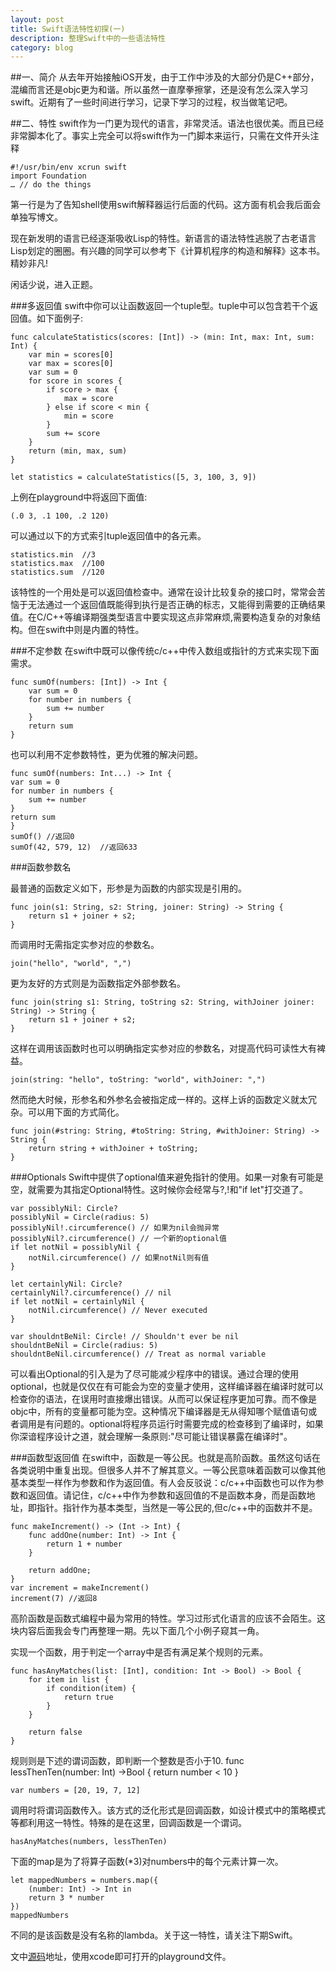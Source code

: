 ```yaml
---
layout: post
title: Swift语法特性初探(一)
description: 整理Swift中的一些语法特性
category: blog
---
```


##一、简介
从去年开始接触iOS开发，由于工作中涉及的大部分仍是C++部分，混编而言还是objc更为和谐。所以虽然一直摩拳擦掌，还是没有怎么深入学习swift。近期有了一些时间进行学习，记录下学习的过程，权当做笔记吧。

##二、特性
swift作为一门更为现代的语言，非常灵活。语法也很优美。而且已经非常脚本化了。事实上完全可以将swift作为一门脚本来运行，只需在文件开头注释

	#!/usr/bin/env xcrun swift
	import Foundation
	… // do the things

第一行是为了告知shell使用swift解释器运行后面的代码。这方面有机会我后面会单独写博文。

现在新发明的语言已经逐渐吸收Lisp的特性。新语言的语法特性逃脱了古老语言Lisp划定的圈圈。有兴趣的同学可以参考下《计算机程序的构造和解释》这本书。精妙非凡!

闲话少说，进入正题。


###多返回值
swift中你可以让函数返回一个tuple型。tuple中可以包含若干个返回值。如下面例子:

	func calculateStatistics(scores: [Int]) -> (min: Int, max: Int, sum: Int) {
	    var min = scores[0]
	    var max = scores[0]
	    var sum = 0	    
	    for score in scores {
	        if score > max {
	            max = score
	        } else if score < min {
	            min = score
	        }	        
	        sum += score
	    }	    
	    return (min, max, sum)
	}
	
	let statistics = calculateStatistics([5, 3, 100, 3, 9])
	
上例在playground中将返回下面值:
	
	(.0 3, .1 100, .2 120)
	
可以通过以下的方式索引tuple返回值中的各元素。

	statistics.min	//3
	statistics.max	//100
	statistics.sum	//120
	
该特性的一个用处是可以返回值检查中。通常在设计比较复杂的接口时，常常会苦恼于无法通过一个返回值既能得到执行是否正确的标志，又能得到需要的正确结果值。在C/C++等编译期强类型语言中要实现这点非常麻烦,需要构造复杂的对象结构。但在swift中则是内置的特性。

###不定参数
在swift中既可以像传统c/c++中传入数组或指针的方式来实现下面需求。

	func sumOf(numbers: [Int]) -> Int {
		var sum = 0
		for number in numbers {
			sum += number
		}
		return sum
	}

也可以利用不定参数特性，更为优雅的解决问题。

	func sumOf(numbers: Int...) -> Int {
    var sum = 0
    for number in numbers {
        sum += number
    }
    return sum
	}
	sumOf() //返回0
	sumOf(42, 579, 12)	//返回633
	
###函数参数名

最普通的函数定义如下，形参是为函数的内部实现是引用的。

	func join(s1: String, s2: String, joiner: String) -> String {
	    return s1 + joiner + s2;
	}

而调用时无需指定实参对应的参数名。
	
	join("hello", "world", ",")
	

更为友好的方式则是为函数指定外部参数名。
	
	func join(string s1: String, toString s2: String, withJoiner joiner: String) -> String {
	    return s1 + joiner + s2;
	}

这样在调用该函数时也可以明确指定实参对应的参数名，对提高代码可读性大有裨益。

	join(string: "hello", toString: "world", withJoiner: ",")
	
然而绝大时候，形参名和外参名会被指定成一样的。这样上诉的函数定义就太冗杂。可以用下面的方式简化。
	
	func join(#string: String, #toString: String, #withJoiner: String) -> String {
	    return string + withJoiner + toString;
	}
	

###Optionals
Swift中提供了optional值来避免指针的使用。如果一对象有可能是空，就需要为其指定Optional特性。这时候你会经常与?,!和"if let"打交道了。

	var possiblyNil: Circle?
	possiblyNil = Circle(radius: 5)
	possiblyNil!.circumference() // 如果为nil会抛异常
	possiblyNil?.circumference() // 一个新的optional值
	if let notNil = possiblyNil {
	    notNil.circumference() // 如果notNil则有值
	}
	 
	let certainlyNil: Circle?
	certainlyNil?.circumference() // nil
	if let notNil = certainlyNil {
	    notNil.circumference() // Never executed
	}
	 
	var shouldntBeNil: Circle! // Shouldn't ever be nil
	shouldntBeNil = Circle(radius: 5)
	shouldntBeNil.circumference() // Treat as normal variable

可以看出Optional的引入是为了尽可能减少程序中的错误。通过合理的使用optional，也就是仅仅在有可能会为空的变量才使用，这样编译器在编译时就可以检查你的语法，在误用时直接爆出错误。从而可以保证程序更加可靠。而不像是objc中，所有的变量都可能为空。这种情况下编译器是无从得知哪个赋值语句或者调用是有问题的。optional将程序员运行时需要完成的检查移到了编译时，如果你深谙程序设计之道，就会理解一条原则:"尽可能让错误暴露在编译时"。
	
###函数型返回值
在swift中，函数是一等公民。也就是高阶函数。虽然这句话在各类说明中重复出现。但很多人并不了解其意义。一等公民意味着函数可以像其他基本类型一样作为参数和作为返回值。有人会反驳说：c/c++中函数也可以作为参数和返回值。请记住，c/c++中作为参数和返回值的不是函数本身，而是函数地址，即指针。指针作为基本类型，当然是一等公民的,但c/c++中的函数并不是。

	func makeIncrement() -> (Int -> Int) {
	    func addOne(number: Int) -> Int {
	        return 1 + number
	    }
    
    	return addOne;
	}
	var increment = makeIncrement()
	increment(7) //返回8
	

高阶函数是函数式编程中最为常用的特性。学习过形式化语言的应该不会陌生。这块内容后面我会专门再整理一期。先以下面几个小例子窥其一角。
	
实现一个函数，用于判定一个array中是否有满足某个规则的元素。
	
	func hasAnyMatches(list: [Int], condition: Int -> Bool) -> Bool {
	    for item in list {
	        if condition(item) {
	            return true
	        }
	    }
    
    	return false
	}
	
规则则是下述的谓词函数，即判断一个整数是否小于10.
	func lessThenTen(number: Int) ->Bool {
    	return number < 10
	}
	
	var numbers = [20, 19, 7, 12]
	
调用时将谓词函数传入。该方式的泛化形式是回调函数，如设计模式中的策略模式等都利用这一特性。特殊的是在这里，回调函数是一个谓词。

	hasAnyMatches(numbers, lessThenTen)
	
	
下面的map是为了将算子函数(*3)对numbers中的每个元素计算一次。

	let mappedNumbers = numbers.map({
	    (number: Int) -> Int in
	    return 3 * number
	})
	mappedNumbers

不同的是该函数是没有名称的lambda。关于这一特性，请关注下期Swift。	

文中[源码]地址，使用xcode即可打开的playground文件。
	
[源码]: https://github.com/feimengspirit/swift-learning